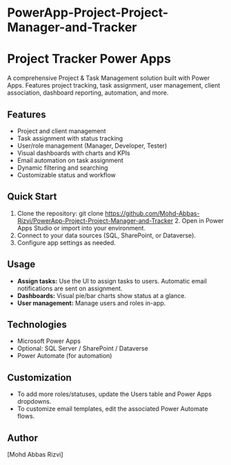# PowerApp-Project-Project-Manager-and-Tracker
# Project Tracker Power Apps

A comprehensive Project & Task Management solution built with Power Apps. Features project tracking, task assignment, user management, client association, dashboard reporting, automation, and more.

## Features

- Project and client management
- Task assignment with status tracking
- User/role management (Manager, Developer, Tester)
- Visual dashboards with charts and KPIs
- Email automation on task assignment
- Dynamic filtering and searching
- Customizable status and workflow

## Quick Start

1. Clone the repository:
   git clone https://github.com/Mohd-Abbas-Rizvi/PowerApp-Project-Project-Manager-and-Tracker
   2. Open in Power Apps Studio or import into your environment.
3. Connect to your data sources (SQL, SharePoint, or Dataverse).
4. Configure app settings as needed.

## Usage

- **Assign tasks:** Use the UI to assign tasks to users. Automatic email notifications are sent on assignment.
- **Dashboards:** Visual pie/bar charts show status at a glance.
- **User management:** Manage users and roles in-app.

## Technologies

- Microsoft Power Apps
- Optional: SQL Server / SharePoint / Dataverse
- Power Automate (for automation)

## Customization

- To add more roles/statuses, update the Users table and Power Apps dropdowns.
- To customize email templates, edit the associated Power Automate flows.


## Author

[Mohd Abbas Rizvi] 
